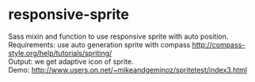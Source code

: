 # responsive-sprite
Sass mixin and function to use responsive sprite with auto position. </br>
Requirements: use auto generation sprite with compass http://compass-style.org/help/tutorials/spriting/ </br>
Output: we get adaptive icon of sprite. </br>
Demo: http://www.users.on.net/~mikeandgeminoz/spritetest/index3.html
